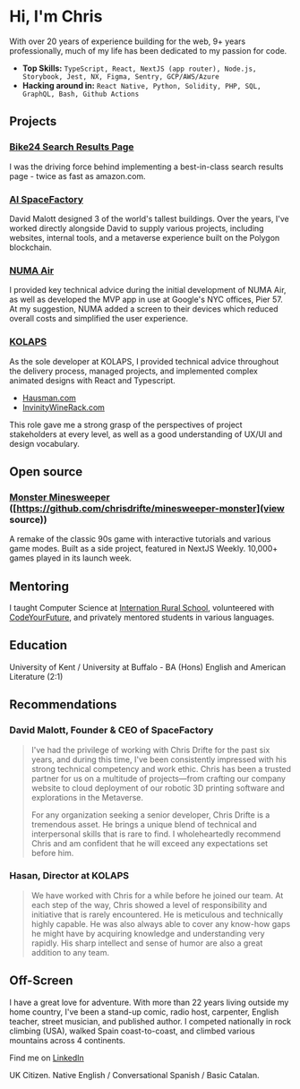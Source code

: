 # Hi, I'm Chris 

With over 20 years of experience building for the web, 9+ years professionally, much of my life has been dedicated to my passion for code. 

- **Top Skills:** `TypeScript, React, NextJS (app router), Node.js, Storybook, Jest, NX, Figma, Sentry, GCP/AWS/Azure`
- **Hacking around in:** `React Native, Python, Solidity, PHP, SQL, GraphQL, Bash, Github Actions`

## Projects

### [Bike24 Search Results Page](https://bike24.com/search-result?searchTerm=abus)
I was the driving force behind implementing a best-in-class search results page - twice as fast as amazon.com. 

### [AI SpaceFactory](https://spacefactory.ai/)
David Malott designed 3 of the world's tallest buildings. Over the years, I've worked directly alongside David to supply various projects, including websites, internal tools, and a metaverse experience built on the Polygon blockchain.

### [NUMA Air](https://www.numaproducts.com/)
I provided key technical advice during the initial development of NUMA Air, as well as developed the MVP app in use at Google's NYC offices, Pier 57. At my suggestion, NUMA added a screen to their devices which reduced overall costs and simplified the user experience.

### [KOLAPS](https://kolaps.com/en/intro/)

As the sole developer at KOLAPS, I provided technical advice throughout the delivery process, managed projects, and implemented complex animated designs with React and Typescript.

- [Hausman.com](https://hausman.com/)
- [InvinityWineRack.com](https://invinitywinerack.com/)

This role gave me a strong grasp of the perspectives of project stakeholders at every level, as well as a good understanding of UX/UI and design vocabulary.

## Open source

### [Monster Minesweeper](https://www.minesweeper.monster) ([https://github.com/chrisdrifte/minesweeper-monster](view source))
A remake of the classic 90s game with interactive tutorials and various game modes. Built as a side project, featured in NextJS Weekly. 10,000+ games played in its launch week.

## Mentoring

I taught Computer Science at [Internation Rural School](https://www.internationalruralschool.com/), volunteered with [CodeYourFuture](https://codeyourfuture.io/), and privately mentored students in various languages.

## Education

University of Kent / University at Buffalo - BA (Hons) English and American Literature (2:1)

## Recommendations

### David Malott, Founder & CEO of SpaceFactory

> I've had the privilege of working with Chris Drifte for the past six years, and during this time, I've been consistently impressed with his strong technical competency and work ethic. Chris has been a trusted partner for us on a multitude of projects—from crafting our company website to cloud deployment of our robotic 3D printing software and explorations in the Metaverse. 
>
> For any organization seeking a senior developer, Chris Drifte is a tremendous asset. He brings a unique blend of technical and interpersonal skills that is rare to find. I wholeheartedly recommend Chris and am confident that he will exceed any expectations set before him.

### Hasan, Director at KOLAPS
> We have worked with Chris for a while before he joined our team. At each step of the way, Chris showed a level of responsibility and initiative that is rarely encountered. He is meticulous and technically highly capable. He was also always able to cover any know-how gaps he might have by acquiring knowledge and understanding very rapidly. His sharp intellect and sense of humor are also a great addition to any team.

## Off-Screen

I have a great love for adventure. With more than 22 years living outside my home country, I've been a stand-up comic, radio host, carpenter, English teacher, street musician, and published author. I competed nationally in rock climbing (USA), walked Spain coast-to-coast, and climbed various mountains across 4 continents.

Find me on [LinkedIn](https://www.linkedin.com/in/chris-drifte/)

UK Citizen. Native English / Conversational Spanish / Basic Catalan.
